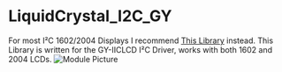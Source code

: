 # LiquidCrystal_I2C_GY

For most I²C 1602/2004 Displays I recommend [This Library](https://github.com/marcoschwartz/LiquidCrystal_I2C/) instead.
This Library is written for the GY-IICLCD I²C Driver, works with both 1602 and 2004 LCDs.
![Module Picture](https://raw.github.com/t3chguy/LiquidCrystal_I2C_GY/master/info/Module.png)
